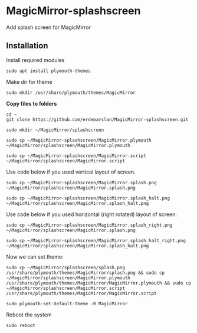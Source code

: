 # MagicMirror-splashscreen
Add splash screen for MagicMirror

## Installation
Install required modules
```shell
sudo apt install plymouth-themes
```

Make dir for theme
```shell
sudo mkdir /usr/share/plymouth/themes/MagicMirror
```

**Copy files to folders**
```shell
cd ~
git clone https://github.com/erdemarslan/MagicMirror-splashscreen.git

sudo mkdir ~/MagicMirror/splashscreen

sudo cp ~/MagicMirror-splashscreen/MagicMirror.plymouth ~/MagicMirror/splashscreen/MagicMirror.plymouth

sudo cp ~/MagicMirror-splashscreen/MagicMirror.script ~/MagicMirror/splashscreen/MagicMirror.script
```
Use code below if you used vertical layout of screen.
```shell
sudo cp ~/MagicMirror-splashscreen/MagicMirror.splash.png ~/MagicMirror/splashscreen/MagicMirror.splash.png

sudo cp ~/MagicMirror-splashscreen/MagicMirror.splash_halt.png ~/MagicMirror/splashscreen/MagicMirror.splash_halt.png
```
Use code below if you used horizontal (right rotated) layout of screen.
```shell
sudo cp ~/MagicMirror-splashscreen/MagicMirror.splash_right.png ~/MagicMirror/splashscreen/MagicMirror.splash.png

sudo cp ~/MagicMirror-splashscreen/MagicMirror.splash_halt_right.png ~/MagicMirror/splashscreen/MagicMirror.splash_halt.png
```

Now we can set theme:
```shell
sudo cp ~/MagicMirror/splashscreen/splash.png /usr/share/plymouth/themes/MagicMirror/splash.png && sudo cp ~/MagicMirror/splashscreen/MagicMirror.plymouth /usr/share/plymouth/themes/MagicMirror/MagicMirror.plymouth && sudo cp ~/MagicMirror/splashscreen/MagicMirror.script /usr/share/plymouth/themes/MagicMirror/MagicMirror.script

sudo plymouth-set-default-theme -R MagicMirror
```
Reboot the system
```shell
sudo reboot
```

